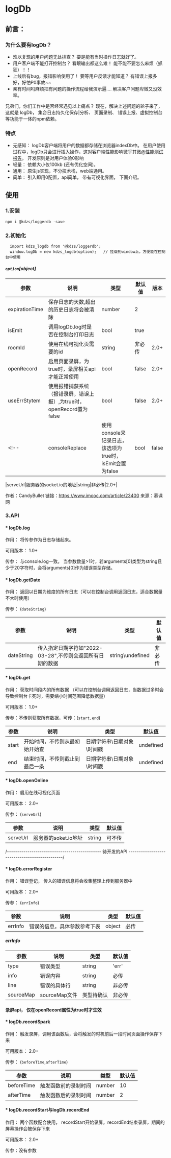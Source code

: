 # logDb
## 前言：
### 为什么要有logDb？
  * 难以复现的用户问题无处排查？  要是能有当时操作日志就好了。
  * 用户客户端不能打开控制台？ 看眼输出都这么难！  能不能不要怎么麻烦（抓狂）！！
  * 上线后有bug，报错影响使用了！ 要等用户反馈才能知道？  有错误上报多好，好怕P0事故~~
  * 亲有时间吗麻烦把有问题的操作流程给我演示遍.... 解决客户问题卑微又没效率。

兄弟们，你们工作中是否经常遇见以上痛点？   现在，解决上述问题的轮子来了， 这就是 logDb，  集合日志持久化保存|分析、 页面录制、 错误上报、虚拟控制台等功能于一体的npm依赖。  

### 特点
  * 无感知： logDb客户端将用户的数据都存储在浏览器indexDb中。  在用户使用过程中，logDb只会进行插入操作，这对客户端性能影响微乎其微[@性能测试报告](https://gykj.yuque.com/docs/share/161c41f4-4b27-4d97-a41d-e7c6f2b3bc0a)。 开发原则是对用户体验0影响
  * 轻量： 依赖大小仅100kb (还有优化空间)。
  * 通用： 原生js实现，不分技术栈，web端通用。
  * 简单： 引入即用0配置，api简单， 带有可视化界面， 下面介绍。

## 使用
### 1.安装
```
npm i @kdzs/loggerdb -save
```
### 2.初始化
```
  import kdzs_logdb from '@kdzs/loggerdb';
  window.logDb = new kdzs_logdb(option);   // 挂载到window上，方便能在控制台中使用
```
##### `option`[object]

| 参数           | 说明                                                                 | 类型                                                       | 默认值 | 版本  |
| -------------- | -------------------------------------------------------------------- | ---------------------------------------------------------- | ------ | ----- |
| expirationTime | 保存日志的天数,超出的历史日志将会被清除                              | number                                                     | 2      |       |
| isEmit         | 调用logDb.log时是否在控制台打印日志                                  | bool                                                       | true   |       |
| roomId         | 使用在线可视化页需要的id                                             | string                                                     | 非必传 | 2.0+  |
| openRecord     | 启用页面录屏，为true时，录屏相关api才能正常使用                      | bool                                                       | false  | 2.0+  |
| useErrStytem   | 使用报错捕获系统（报错录屏，错误上报）,为true时，openRecord置为false | bool                                                       | false  | 2.0+  |
| <!--           | consoleReplace                                                       | 使用console来记录日志，  该选项为true时，isEmit会置为false | bool   | false | 2.0+ | --> |

|serveUrl|服务器的socket.io的地址|string|非必传|2.0+|



作者：CandyBullet
链接：https://www.imooc.com/article/23400
来源：慕课网

### 3.API
 ####  * logDb.log

作用： 将传参作为日志存储起来。 

可用版本： 1.0+

传参： 与console.log一致。    当参数数量>1时，若arguments[0]类型为string且少于20字符时，会将arguments[0]作为错误类型存储。

 ####  * logDb.getDate

作用： 返回以日期为维度的所有日志（可以在控制台调用返回日志，适合数据量不大时使用）

传参： (`dateString`)

| 参数       | 说明                                                      | 类型             | 默认值 |
| ---------- | --------------------------------------------------------- | ---------------- | ------ |
| dateString | 传入指定日期字符如"2022-03-28",不传则会返回所有日期的数据 | string\undefined | 非必传 |

####  * logDb.get

作用： 获取时间段内的所有数据 （可以在控制台调用返回日志，当数据过多时会导致控制台卡死时，需要缩小时间范围降低数据量）

可用版本： 1.0+

传参：不传则获取所有数据，可传：(`start,end`)    

| 参数  | 说明                           | 类型                       | 默认值    |
| ----- | ------------------------------ | -------------------------- | --------- |
| start | 开始时间，不传则从最初始开始查 | 日期字符串\日期对象\时间戳 | undefined |
| end   | 结束时间，不传则截止到最后一条 | 日期字符串\日期对象\时间戳 | undefined |

####  * logDb.openOnline

作用： 启用在线可视化页面

可用版本： 2.0+

传参： (`serveUrl`)

| 参数     | 说明                 | 类型   | 默认值 |
| -------- | -------------------- | ------ | ------ |
| serveUrl | 服务器的soket.io地址 | string | 可不传 |

/---------------------------------------------- 待开发的API  ----------------------------------------------/

#### * logDb.errorRegister

作用： 错误登记，  传入的错误信息将会收集整理上传到服务器中

可用版本： 2.0+

传参： (`errInfo`)

| 参数    | 说明                         | 类型   | 默认值 |
| ------- | ---------------------------- | ------ | ------ |
| errInfo | 错误的信息，具体参数参考下表 | object | 必传   |

##### errInfo

| 参数      | 说明          | 类型       | 默认值 |
| --------- | ------------- | ---------- | ------ |
| type      | 错误类型      | string     | 'err'  |
| info      | 错误内容      | string     | 必传   |
| line      | 错误的具体行  | string     | 非必传 |
| sourceMap | sourceMap文件 | 类型待确认 | 非必传 |

#### 录屏api， 仅在openRecord属性为true时才生效

#### * logDb.recordSpark

作用： 触发录屏，调用该函数后，会将触发的时机前后一段时间页面操作保存下来

可用版本： 2.0+

传参： (`beforeTime`,`afterTime`)

| 参数       | 说明                 | 类型   | 默认值 |
| ---------- | -------------------- | ------ | ------ |
| beforeTime | 触发函数前的录制时间 | number | 10     |
| afterTime  | 触发函数后的录制时间 | number | 2      |

#### * logDb.recordStart与logDb.recordEnd

作用： 两个函数配合使用，   recordStart开始录屏，recordEnd结束录屏，期间的屏幕操作会被保存下来

可用版本： 2.0+

传参：没有参数
